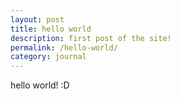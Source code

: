 ```yaml
---
layout: post
title: hello world
description: first post of the site!
permalink: /hello-world/
category: journal
---
```


hello world! :D
